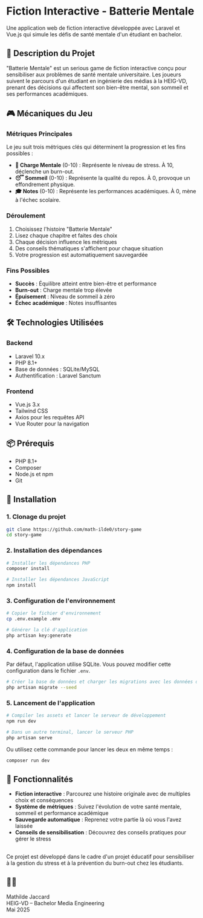 # Fiction Interactive - Batterie Mentale

Une application web de fiction interactive développée avec Laravel et Vue.js qui simule les défis de santé mentale d'un étudiant en bachelor.

## 📖 Description du Projet

"Batterie Mentale" est un serious game de fiction interactive conçu pour sensibiliser aux problèmes de santé mentale universitaire. Les joueurs suivent le parcours d'un étudiant en ingénierie des médias à la HEIG-VD, prenant des décisions qui affectent son bien-être mental, son sommeil et ses performances académiques.

## 🎮 Mécaniques du Jeu

### Métriques Principales
Le jeu suit trois métriques clés qui déterminent la progression et les fins possibles :

- **🧠 Charge Mentale** (0-10) : Représente le niveau de stress. À 10, déclenche un burn-out.
- **😴 Sommeil** (0-10) : Représente la qualité du repos. À 0, provoque un effondrement physique.
- **🎓 Notes** (0-10) : Représente les performances académiques. À 0, mène à l'échec scolaire.

### Déroulement
1. Choisissez l'histoire "Batterie Mentale"
2. Lisez chaque chapitre et faites des choix
3. Chaque décision influence les métriques
4. Des conseils thématiques s'affichent pour chaque situation
5. Votre progression est automatiquement sauvegardée

### Fins Possibles
- **Succès** : Équilibre atteint entre bien-être et performance
- **Burn-out** : Charge mentale trop élevée
- **Épuisement** : Niveau de sommeil à zéro
- **Échec académique** : Notes insuffisantes

## 🛠 Technologies Utilisées

### Backend
- Laravel 10.x
- PHP 8.1+
- Base de données : SQLite/MySQL
- Authentification : Laravel Sanctum

### Frontend
- Vue.js 3.x
- Tailwind CSS
- Axios pour les requêtes API
- Vue Router pour la navigation

## 📦 Prérequis

- PHP 8.1+
- Composer
- Node.js et npm
- Git

## 🚀 Installation

### 1. Clonage du projet
```bash
git clone https://github.com/math-ilde0/story-game
cd story-game
```

### 2. Installation des dépendances
```bash
# Installer les dépendances PHP
composer install

# Installer les dépendances JavaScript
npm install
```

### 3. Configuration de l'environnement
```bash
# Copier le fichier d'environnement
cp .env.example .env

# Générer la clé d'application
php artisan key:generate
```

### 4. Configuration de la base de données
Par défaut, l'application utilise SQLite. Vous pouvez modifier cette configuration dans le fichier `.env`.

```bash
# Créer la base de données et charger les migrations avec les données de test
php artisan migrate --seed
```

### 5. Lancement de l'application
```bash
# Compiler les assets et lancer le serveur de développement
npm run dev

# Dans un autre terminal, lancer le serveur PHP
php artisan serve
```
Ou utilisez cette commande pour lancer les deux en même temps :
```bash
composer run dev
```

## 🧪 Fonctionnalités

- **Fiction interactive** : Parcourez une histoire originale avec de multiples choix et conséquences
- **Système de métriques** : Suivez l'évolution de votre santé mentale, sommeil et performance académique
- **Sauvegarde automatique** : Reprenez votre partie là où vous l'avez laissée
- **Conseils de sensibilisation** : Découvrez des conseils pratiques pour gérer le stress


## 

Ce projet est développé dans le cadre d'un projet éducatif pour sensibiliser à la gestion du stress et à la prévention du burn-out chez les étudiants.

## 👩‍💻 

Mathilde Jaccard  
HEIG-VD – Bachelor Media Engineering  
Mai 2025
